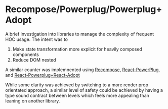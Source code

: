 # Recompose/Powerplug/Powerplug+Adopt

A brief investigation into libraries to manage the complexity of frequent HOC usage. The intent was to

1.  Make state transformation more explicit for heavily composed components
1.  Reduce DOM nested

A similar counter was implemnented using [Recompose](https://github.com/acdlite/recompose), [React-PowerPlug](https://github.com/renatorib/react-powerplug), and [React-Powerplug+React-Adopt](https://github.com/pedronauck/react-adopt)

While some clarity was achieved by switching to a more render prop orientated approach, a similar level of safety could be achieved by having a type sound contract between levels which feels more appealing than leaning on another library.
